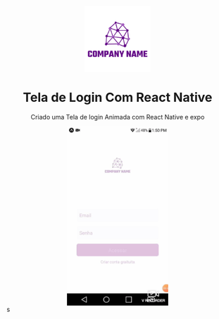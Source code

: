 <h1 align = "center">
  <img src = "./assets/logo.png" width = "150">
<br>
<br>
Tela de Login Com React Native
</h1>

<p align = "center"> Criado uma Tela de login Animada com React Native e expo </p>


<div align = "center">
   <img align = "center" src = "./assets/app.gif" width = "230px">
   </a>

</div>s